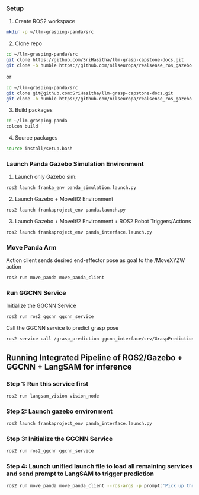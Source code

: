 ### Setup 

1. Create ROS2 workspace
   
```sh
mkdir -p ~/llm-grasping-panda/src
```

2. Clone repo
```sh
cd ~/llm-grasping-panda/src
git clone https://github.com/SriHasitha/llm-grasp-capstone-docs.git
git clone -b humble https://github.com/nilseuropa/realsense_ros_gazebo.git
```
or
```sh
cd ~/llm-grasping-panda/src
git clone git@github.com:SriHasitha/llm-grasp-capstone-docs.git
git clone -b humble https://github.com/nilseuropa/realsense_ros_gazebo.git
```


3. Build packages
```sh
cd ~/llm-grasping-panda
colcon build
```

4. Source packages
```sh
source install/setup.bash
```

### Launch Panda Gazebo Simulation Environment

1. Launch only Gazebo sim:

```sh
ros2 launch franka_env panda_simulation.launch.py
```

2. Launch Gazebo + MoveIt!2 Environment

```sh
ros2 launch frankaproject_env panda.launch.py
```

3. Launch Gazebo + MoveIt!2 Environment + ROS2 Robot Triggers/Actions

```sh
ros2 launch frankaproject_env panda_interface.launch.py
```

### Move Panda Arm

Action client sends desired end-effector pose as goal to the /MoveXYZW action

```sh
ros2 run move_panda move_panda_client
```
### Run GGCNN Service

Initialize the GGCNN Service

```sh
ros2 run ros2_ggcnn ggcnn_service
```

Call the GGCNN service to predict grasp pose

```sh
ros2 service call /grasp_prediction ggcnn_interface/srv/GraspPrediction
```
## Running Integrated Pipeline of ROS2/Gazebo + GGCNN + LangSAM for inference

### Step 1: Run this service first
```sh
ros2 run langsam_vision vision_node
```
### Step 2: Launch gazebo environment
```sh
ros2 launch frankaproject_env panda_interface.launch.py
```
### Step 3: Initialize the GGCNN Service
```sh
ros2 run ros2_ggcnn ggcnn_service
```
### Step 4: Launch unified launch file to load all remaining services and send prompt to LangSAM to trigger prediction
```sh
ros2 run move_panda move_panda_client --ros-args -p prompt:'Pick up the green ball'
```
